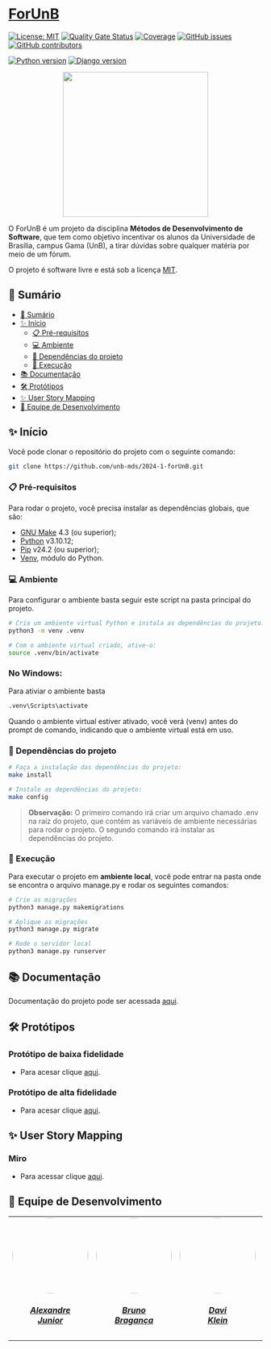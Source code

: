 # [ForUnB](https://unb-mds.github.io/2024-1-forUnB/)

[![License: MIT](https://img.shields.io/badge/License-MIT-yellow.svg)](./LICENSE)
[![Quality Gate Status](https://sonarcloud.io/api/project_badges/measure?project=unb-mds_2024-1-forUnB&metric=alert_status)](https://sonarcloud.io/summary/new_code?id=unb-mds_2024-1-forUnB)
[![Coverage](https://sonarcloud.io/api/project_badges/measure?project=unb-mds_2024-1-forUnB&metric=coverage)](https://sonarcloud.io/summary/new_code?id=unb-mds_2024-1-forUnB)
[![GitHub issues](https://img.shields.io/github/issues/unb-mds/2024-1-forunb)](https://github.com/unb-mds/2024-1-forUnB/issues)
[![GitHub contributors](https://img.shields.io/github/contributors/unb-mds/2024-1-forunb)](https://github.com/unb-mds/2024-1-forUnB/graphs/contributors)

[![Python version](https://img.shields.io/badge/python-3.10.12-blue)](https://www.python.org/)
[![Django version](https://img.shields.io/badge/django-4.2.14-blue)](https://www.djangoproject.com/)

<div align="center">
    <img src="./docs/assets/for_unb.png" style="width:30vw"/>
</div>

O ForUnB é um projeto da disciplina **Métodos de Desenvolvimento de Software**, que tem como objetivo incentivar os alunos da Universidade de Brasília, campus Gama (UnB), a tirar dúvidas sobre qualquer matéria por meio de um fórum.

O projeto é software livre e está sob a licença [MIT](./LICENSE).

## 📝 Sumário

- [📝 Sumário](#-sumário)
- [✨ Início](#-início)
    - [📋 Pré-requisitos](#-pré-requisitos)
    - [💻 Ambiente](#-ambiente)
    - [📁 Dependências do projeto](#-dependências-do-projeto)
    - [💾 Execução](#-execução)
- [📚 Documentação](#-documentação)
- [🛠️ Protótipos](#protótipos)
- [✨ User Story Mapping](#-user-story-mapping)
- [👥 Equipe de Desenvolvimento](#-equipe-de-desenvolvimento)


## ✨ Início

Você pode clonar o repositório do projeto com o seguinte comando:

```bash
git clone https://github.com/unb-mds/2024-1-forUnB.git
```

### 📋 Pré-requisitos

Para rodar o projeto, você precisa instalar as dependências globais, que são:

- [GNU Make](https://www.gnu.org/software/make/#download) 4.3 (ou superior);
- [Python](https://www.python.org/downloads/release/python-31012/) v3.10.12;
- [Pip](https://packaging.python.org/en/latest/tutorials/installing-packages/) v24.2 (ou superior);
- [Venv](https://docs.python.org/3/library/venv.html), módulo  do Python.

### 💻 Ambiente

Para configurar o ambiente basta seguir este script na pasta principal do projeto. 

```bash
# Cria um ambiente virtual Python e instala as dependências do projeto:
python3 -m venv .venv

# Com o ambiente virtual criado, ative-o:
source .venv/bin/activate
```

### No Windows:

Para ativiar o ambiente basta 

```bash
.venv\Scripts\activate
```

Quando o ambiente virtual estiver ativado, você verá (venv) antes do prompt de comando, indicando que o ambiente virtual está em uso.

### 📁 Dependências do projeto

```bash
# Faça a instalação das dependências do projeto:
make install

# Instale as dependências do projeto:
make config

```
> **Observação:** O primeiro comando irá criar um arquivo chamado .env na raiz do projeto, que contém as variáveis de ambiente necessárias para rodar o projeto. O segundo comando irá instalar as dependências do projeto.

### 💾 Execução

Para executar o projeto em **ambiente local**, você pode entrar na pasta onde se encontra o arquivo manage.py e rodar os seguintes comandos:

```bash
# Crie as migrações
python3 manage.py makemigrations

# Aplique as migrações
python3 manage.py migrate

# Rode o servidor local
python3 manage.py runserver
```

## 📚 Documentação
        
Documentação do projeto pode ser acessada [aqui](https://unb-mds.github.io/2024-1-forUnB/).

## 🛠️ Protótipos 

### Protótipo de baixa fidelidade
- Para acesar clique [aqui](https://www.figma.com/proto/ktEvIqEpgsThoDwnXSdD3Y/Prototipo-de-baixa-fidelidade?node-id=2-2&mode=design&t=eiqpzf5QcevaT4Ok-1).

### Protótipo de alta fidelidade
- Para acesar clique [aqui](https://www.figma.com/proto/kI9C8oLfBGGoXdJU1zAdZX/Intera%C3%A7%C3%B5es?node-id=1-2&starting-point-node-id=1%3A2&mode=design&t=tLNIpJGRjTw0PVRe-1).

## ✨ User Story Mapping

### Miro
- Para acessar clique [aqui](https://miro.com/app/board/uXjVK3aRJY0=/?share_link_id=690300696919).


## 👥 Equipe de Desenvolvimento

<center>
    <table style="margin-left: auto; margin-right: auto;">
        <tr>
            <td align="center">
                <a href="https://github.com/AlexandreLJr">
                    <img style="border-radius: 50%;" src="https://github.com/AlexandreLJr.png" width="150px;"/>
                    <h5 class="text-center">Alexandre<br>Junior</h5>
                </a>
            </td>
            <td align="center">
                <a href="https://github.com/BrunoBReis">
                    <img style="border-radius: 50%;" src="https://github.com/BrunoBReis.png" width="150px;"/>
                    <h5 class="text-center">Bruno<br>Bragança</h5>
                </a>
            </td>
            <td align="center">
                <a href="https://github.com/davi-Klevy">
                    <img style="border-radius: 50%;" src="https://github.com/davi-Klevy.png" width="150px;"/>
                    <h5 class="text-center">Davi<br>Klein</h5>
                </a>
            </td>
            <td align="center">
                <a href="https://github.com/manu-sgc">
                    <img style="border-radius: 50%;" src="https://github.com/manu-sgc.png" width="150px;"/>
                    <h5 class="text-center">Manoela<br>Garcia</h5>
                </a>
            </td>
            <td align="center">
                <a href="https://github.com/pLopess">
                    <img style="border-radius: 50%;" src="https://github.com/pLopess.png" width="150px;"/>
                    <h5 class="text-center">Pedro<br>Lopes</h5>
                </a>
            </td>
        <td align="center">
                <a href="https://github.com/VHbernardes">
                    <img style="border-radius: 50%;" src="https://github.com/VHbernardes.png" width="150px;"/>
                    <h5 class="text-center">Victor Hugo<br>Bernardes</h5>
                </a>
            </td>
    </table>

</center>
